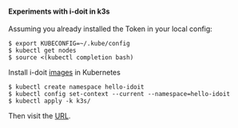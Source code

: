 #### Experiments with i-doit in k3s

Assuming you already installed the Token in your local config:

    $ export KUBECONFIG=~/.kube/config
    $ kubectl get nodes
    $ source <(kubectl completion bash)

Install i-doit [images](https://github.com/bheisig/i-doit-docker) in
Kubernetes

    $ kubectl create namespace hello-idoit
    $ kubectl config set-context --current --namespace=hello-idoit
    $ kubectl apply -k k3s/

Then visit the [URL](https://idoit.localhost).
